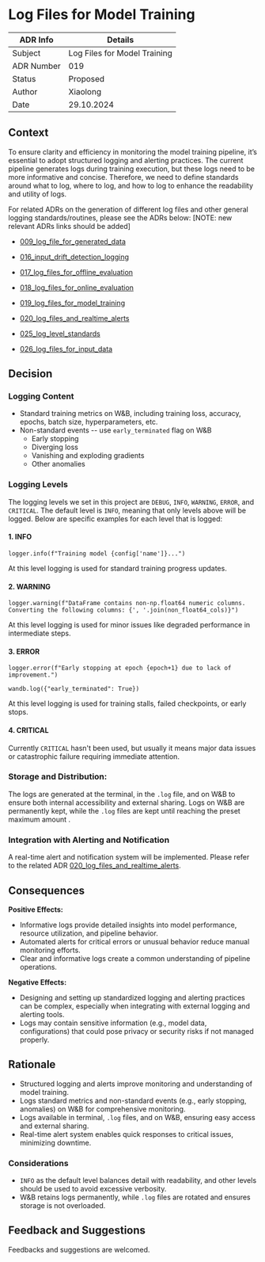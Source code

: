 # Log Files for Model Training


| ADR Info            | Details           |
|---------------------|-------------------|
| Subject             | Log Files for Model Training  |
| ADR Number          | 019   |
| Status              | Proposed   |
| Author              | Xiaolong |
| Date                | 29.10.2024 |

## Context
To ensure clarity and efficiency in monitoring the model training pipeline, it’s essential to adopt structured logging and alerting practices. The current pipeline generates logs during training execution, but these logs need to be more informative and concise. Therefore, we need to define standards around what to log, where to log, and how to log to enhance the readability and utility of logs.

For related ADRs on the generation of different log files and other general logging standards/routines, please see the ADRs below:  [NOTE: new relevant ADRs links should be added]

- [009_log_file_for_generated_data](/documentation/ADRs/009_log_file_for_generated_data.md)

- [016_input_drift_detection_logging](/documentation/ADRs/016_input_drift_detection_logging.md)

- [017_log_files_for_offline_evaluation](/documentation/ADRs/017_log_files_for_offline_evaluation.md)

- [018_log_files_for_online_evaluation](/documentation/ADRs/018_log_files_for_online_evaluation.md)

- [019_log_files_for_model_training](/documentation/ADRs/019_log_files_for_model_training.md)

- [020_log_files_and_realtime_alerts](/documentation/ADRs/020_log_files_and_realtime_alerts.md)

- [025_log_level_standards](/documentation/ADRs/025_log_level_standards.md)

- [026_log_files_for_input_data](/documentation/ADRs/026_log_files_for_input_data.md)


## Decision
### Logging Content
- Standard training metrics on W&B, including  training loss, accuracy, epochs, batch size, hyperparameters, etc.
- Non-standard events -- use `early_terminated` flag on W&B
  - Early stopping
  - Diverging loss
  - Vanishing and exploding gradients
  - Other anomalies

### Logging Levels
The logging levels we set in this project are `DEBUG`, `INFO`, `WARNING`, `ERROR`, and `CRITICAL`. The default level is `INFO`, meaning that only levels above will be logged. Below are specific examples for each level that is logged:

#### 1. INFO
```
logger.info(f"Training model {config['name']}...")
```
At this level logging is used for standard training progress updates.

#### 2. WARNING
```
logger.warning(f"DataFrame contains non-np.float64 numeric columns. Converting the following columns: {', '.join(non_float64_cols)}")
```
At this level logging is used for minor issues like degraded performance in intermediate steps.

#### 3. ERROR
```
logger.error(f"Early stopping at epoch {epoch+1} due to lack of improvement.")

wandb.log({"early_terminated": True})
```
At this level logging is used for training stalls, failed checkpoints, or early stops.

#### 4. CRITICAL
Currently `CRITICAL` hasn't been used, but usually it means major data issues or catastrophic failure requiring immediate attention.


### Storage and Distribution:
The logs are generated at the terminal, in the `.log` file, and on W&B to ensure both internal accessibility and external sharing. Logs on W&B are permanently kept, while the `.log` files are kept until reaching the preset maximum amount .

### Integration with Alerting and Notification
A real-time alert and notification system will be implemented. Please refer to the related ADR [020_log_files_and_realtime_alerts](/documentation/ADRs/020_log_files_and_realtime_alerts.md).

## Consequences

**Positive Effects:**
- Informative logs provide detailed insights into model performance, resource utilization, and pipeline behavior.
- Automated alerts for critical errors or unusual behavior reduce manual monitoring efforts.
- Clear and informative logs create a common understanding of pipeline operations.

**Negative Effects:**
- Designing and setting up standardized logging and alerting practices can be complex, especially when integrating with external logging and alerting tools.
- Logs may contain sensitive information (e.g., model data, configurations) that could pose privacy or security risks if not managed properly.

## Rationale
- Structured logging and alerts improve monitoring and understanding of model training.
- Logs standard metrics and non-standard events (e.g., early stopping, anomalies) on W&B for comprehensive monitoring.
- Logs available in terminal, `.log` files, and on W&B, ensuring easy access and external sharing.
- Real-time alert system enables quick responses to critical issues, minimizing downtime.

### Considerations
- `INFO` as the default level balances detail with readability, and other levels should be used to avoid excessive verbosity.
- W&B retains logs permanently, while `.log` files are rotated and ensures storage is not overloaded.


## Feedback and Suggestions
Feedbacks and suggestions are welcomed.
